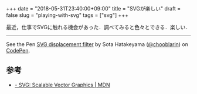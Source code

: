 +++
date = "2018-05-31T23:40:00+09:00"
title = "SVGが楽しい"
draft = false
slug = "playing-with-svg"
tags = ["svg"]
+++

最近，仕事でSVGに触れる機会があった．調べてみると色々とできる．楽しい．

---

<p data-height="600" data-theme-id="0" data-slug-hash="xzGqrL" data-default-tab="result" data-user="chooblarin" data-embed-version="2" data-pen-title="SVG displacement filter" class="codepen">See the Pen <a href="https://codepen.io/chooblarin/pen/xzGqrL/">SVG displacement filter</a> by Sota Hatakeyama (<a href="https://codepen.io/chooblarin">@chooblarin</a>) on <a href="https://codepen.io">CodePen</a>.</p>
<script async src="https://static.codepen.io/assets/embed/ei.js"></script>

## 参考

- [<feDisplacementMap> - SVG: Scalable Vector Graphics | MDN](https://developer.mozilla.org/en-US/docs/Web/SVG/Element/feDisplacementMap)
